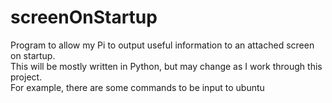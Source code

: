 # screenOnStartup
Program to allow my Pi to output useful information to an attached screen on startup. <br>
This will be mostly written in Python, but may change as I work through this project.
<br>
For example, there are some commands to be input to ubuntu